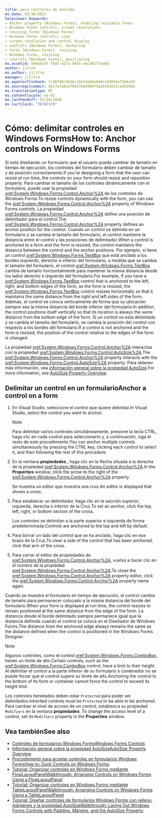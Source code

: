 ```yaml
---
title: para controles de anclado
ms.date: 03/30/2017
helpviewer_keywords:
- Anchor property [Windows Forms], enabling resizable forms
- Windows Forms controls, screen resolutions
- resizing forms [Windows Forms]
- Windows Forms controls, size
- screen resolution and control display
- controls [Windows Forms], anchoring
- forms [Windows Forms], resizing
- Windows Forms, resizing
- controls [Windows Forms], positioning
ms.assetid: 59ea914f-fbd3-427a-80fe-decd02f7ae6d
author: jillre
ms.author: jillfra
manager: jillfra
ms.openlocfilehash: 7c307d8c5b3bc32e15e6de048c434854ef1bbc65
ms.sourcegitcommit: de17a7a0a37042f0d4406f5ae5393531caeb25ba
ms.translationtype: MT
ms.contentlocale: es-ES
ms.lasthandoff: 01/24/2020
ms.locfileid: "76747179"
---
```

# <a name="how-to-anchor-controls-on-windows-forms"></a><span data-ttu-id="2b5e2-102">Cómo: delimitar controles en Windows Forms</span><span class="sxs-lookup"><span data-stu-id="2b5e2-102">How to: Anchor controls on Windows Forms</span></span>

<span data-ttu-id="2b5e2-103">Si está diseñando un formulario que el usuario puede cambiar de tamaño en tiempo de ejecución, los controles del formulario deben cambiar de tamaño y de posición correctamente.</span><span class="sxs-lookup"><span data-stu-id="2b5e2-103">If you're designing a form that the user can resize at run time, the controls on your form should resize and reposition properly.</span></span> <span data-ttu-id="2b5e2-104">Para cambiar el tamaño de los controles dinámicamente con el formulario, puede usar la propiedad <xref:System.Windows.Forms.Control.Anchor%2A> de los controles de Windows Forms.</span><span class="sxs-lookup"><span data-stu-id="2b5e2-104">To resize controls dynamically with the form, you can use the <xref:System.Windows.Forms.Control.Anchor%2A> property of Windows Forms controls.</span></span> <span data-ttu-id="2b5e2-105">La propiedad <xref:System.Windows.Forms.Control.Anchor%2A> define una posición de delimitador para el control.</span><span class="sxs-lookup"><span data-stu-id="2b5e2-105">The <xref:System.Windows.Forms.Control.Anchor%2A> property defines an anchor position for the control.</span></span> <span data-ttu-id="2b5e2-106">Cuando un control se delimita en un formulario y se cambia el tamaño del formulario, el control mantiene la distancia entre el control y las posiciones de delimitador.</span><span class="sxs-lookup"><span data-stu-id="2b5e2-106">When a control is anchored to a form and the form is resized, the control maintains the distance between the control and the anchor positions.</span></span> <span data-ttu-id="2b5e2-107">Por ejemplo, si tiene un control <xref:System.Windows.Forms.TextBox> que está anclado a los bordes izquierdo, derecho e inferior del formulario, a medida que se cambia el tamaño del formulario, el control <xref:System.Windows.Forms.TextBox> cambia de tamaño horizontalmente para mantener la misma distancia desde los lados derecho e izquierdo del formulario.</span><span class="sxs-lookup"><span data-stu-id="2b5e2-107">For example, if you have a <xref:System.Windows.Forms.TextBox> control that is anchored to the left, right, and bottom edges of the form, as the form is resized, the <xref:System.Windows.Forms.TextBox> control resizes horizontally so that it maintains the same distance from the right and left sides of the form.</span></span> <span data-ttu-id="2b5e2-108">Además, el control se coloca verticalmente de forma que su ubicación siempre sea la misma distancia del borde inferior del formulario.</span><span class="sxs-lookup"><span data-stu-id="2b5e2-108">In addition, the control positions itself vertically so that its location is always the same distance from the bottom edge of the form.</span></span> <span data-ttu-id="2b5e2-109">Si un control no está delimitado y se cambia el tamaño del formulario, se cambia la posición del control con respecto a los bordes del formulario.</span><span class="sxs-lookup"><span data-stu-id="2b5e2-109">If a control is not anchored and the form is resized, the position of the control relative to the edges of the form is changed.</span></span>

<span data-ttu-id="2b5e2-110">La propiedad <xref:System.Windows.Forms.Control.Anchor%2A> interactúa con la propiedad <xref:System.Windows.Forms.Control.AutoSize%2A>.</span><span class="sxs-lookup"><span data-stu-id="2b5e2-110">The <xref:System.Windows.Forms.Control.Anchor%2A> property interacts with the <xref:System.Windows.Forms.Control.AutoSize%2A> property.</span></span> <span data-ttu-id="2b5e2-111">Para obtener más información, vea [información general sobre la propiedad AutoSize](autosize-property-overview.md).</span><span class="sxs-lookup"><span data-stu-id="2b5e2-111">For more information, see [AutoSize Property Overview](autosize-property-overview.md).</span></span>

## <a name="anchor-a-control-on-a-form"></a><span data-ttu-id="2b5e2-112">Delimitar un control en un formulario</span><span class="sxs-lookup"><span data-stu-id="2b5e2-112">Anchor a control on a form</span></span>

1. <span data-ttu-id="2b5e2-113">En Visual Studio, seleccione el control que quiere delimitar.</span><span class="sxs-lookup"><span data-stu-id="2b5e2-113">In Visual Studio, select the control you want to anchor.</span></span>

    > [!NOTE]
    > <span data-ttu-id="2b5e2-114">Para delimitar varios controles simultáneamente, presione la tecla CTRL, haga clic en cada control para seleccionarlo y, a continuación, siga el resto de este procedimiento.</span><span class="sxs-lookup"><span data-stu-id="2b5e2-114">You can anchor multiple controls simultaneously by pressing the CTRL key, clicking each control to select it, and then following the rest of this procedure.</span></span>

2. <span data-ttu-id="2b5e2-115">En la ventana **propiedades** , haga clic en la flecha situada a la derecha de la propiedad <xref:System.Windows.Forms.Control.Anchor%2A>.</span><span class="sxs-lookup"><span data-stu-id="2b5e2-115">In the **Properties** window, click the arrow to the right of the <xref:System.Windows.Forms.Control.Anchor%2A> property.</span></span>

     <span data-ttu-id="2b5e2-116">Se muestra un editor que muestra una cruz.</span><span class="sxs-lookup"><span data-stu-id="2b5e2-116">An editor is displayed that shows a cross.</span></span>

3. <span data-ttu-id="2b5e2-117">Para establecer un delimitador, haga clic en la sección superior, izquierda, derecha o inferior de la Cruz.</span><span class="sxs-lookup"><span data-stu-id="2b5e2-117">To set an anchor, click the top, left, right, or bottom section of the cross.</span></span>

     <span data-ttu-id="2b5e2-118">Los controles se delimitan a la parte superior e izquierda de forma predeterminada.</span><span class="sxs-lookup"><span data-stu-id="2b5e2-118">Controls are anchored to the top and left by default.</span></span>

4. <span data-ttu-id="2b5e2-119">Para borrar un lado del control que se ha anclado, haga clic en ese brazo de la Cruz.</span><span class="sxs-lookup"><span data-stu-id="2b5e2-119">To clear a side of the control that has been anchored, click that arm of the cross.</span></span>

5. <span data-ttu-id="2b5e2-120">Para cerrar el editor de propiedades de <xref:System.Windows.Forms.Control.Anchor%2A>, vuelva a hacer clic en el nombre de la propiedad <xref:System.Windows.Forms.Control.Anchor%2A>.</span><span class="sxs-lookup"><span data-stu-id="2b5e2-120">To close the <xref:System.Windows.Forms.Control.Anchor%2A> property editor, click the <xref:System.Windows.Forms.Control.Anchor%2A> property name again.</span></span>

<span data-ttu-id="2b5e2-121">Cuando se muestra el formulario en tiempo de ejecución, el control cambia de tamaño para permanecer colocado a la misma distancia del borde del formulario.</span><span class="sxs-lookup"><span data-stu-id="2b5e2-121">When your form is displayed at run time, the control resizes to remain positioned at the same distance from the edge of the form.</span></span> <span data-ttu-id="2b5e2-122">La distancia desde el borde delimitado siempre permanece igual que la distancia definida cuando el control se coloca en el Diseñador de Windows Forms.</span><span class="sxs-lookup"><span data-stu-id="2b5e2-122">The distance from the anchored edge always remains the same as the distance defined when the control is positioned in the Windows Forms Designer.</span></span>

> [!NOTE]
> <span data-ttu-id="2b5e2-123">Algunos controles, como el control <xref:System.Windows.Forms.ComboBox>, tienen un límite de alto.</span><span class="sxs-lookup"><span data-stu-id="2b5e2-123">Certain controls, such as the <xref:System.Windows.Forms.ComboBox> control, have a limit to their height.</span></span> <span data-ttu-id="2b5e2-124">Al delimitar el control a la parte inferior de su formulario o contenedor no se puede forzar que el control supere su límite de alto.</span><span class="sxs-lookup"><span data-stu-id="2b5e2-124">Anchoring the control to the bottom of its form or container cannot force the control to exceed its height limit.</span></span>

<span data-ttu-id="2b5e2-125">Los controles heredados deben estar `Protected` para poder ser delimitados.</span><span class="sxs-lookup"><span data-stu-id="2b5e2-125">Inherited controls must be `Protected` to be able to be anchored.</span></span> <span data-ttu-id="2b5e2-126">Para cambiar el nivel de acceso de un control, establezca su propiedad `Modifiers` en la ventana **propiedades** .</span><span class="sxs-lookup"><span data-stu-id="2b5e2-126">To change the access level of a control, set its `Modifiers` property in the **Properties** window.</span></span>

## <a name="see-also"></a><span data-ttu-id="2b5e2-127">Vea también</span><span class="sxs-lookup"><span data-stu-id="2b5e2-127">See also</span></span>

- [<span data-ttu-id="2b5e2-128">Controles de formularios Windows Forms</span><span class="sxs-lookup"><span data-stu-id="2b5e2-128">Windows Forms Controls</span></span>](index.md)
- [<span data-ttu-id="2b5e2-129">Información general sobre la propiedad AutoSize</span><span class="sxs-lookup"><span data-stu-id="2b5e2-129">AutoSize Property Overview</span></span>](autosize-property-overview.md)
- [<span data-ttu-id="2b5e2-130">Procedimiento para acoplar controles en formularios Windows Forms</span><span class="sxs-lookup"><span data-stu-id="2b5e2-130">How to: Dock Controls on Windows Forms</span></span>](how-to-dock-controls-on-windows-forms.md)
- [<span data-ttu-id="2b5e2-131">Tutorial: Organizar controles en Windows Forms mediante FlowLayoutPanel</span><span class="sxs-lookup"><span data-stu-id="2b5e2-131">Walkthrough: Arranging Controls on Windows Forms Using a FlowLayoutPanel</span></span>](walkthrough-arranging-controls-on-windows-forms-using-a-flowlayoutpanel.md)
- [<span data-ttu-id="2b5e2-132">Tutorial: Organizar controles en Windows Forms mediante TableLayoutPanel</span><span class="sxs-lookup"><span data-stu-id="2b5e2-132">Walkthrough: Arranging Controls on Windows Forms Using a TableLayoutPanel</span></span>](walkthrough-arranging-controls-on-windows-forms-using-a-tablelayoutpanel.md)
- [<span data-ttu-id="2b5e2-133">Tutorial: Diseñar controles de formularios Windows Forms con relleno, márgenes y la propiedad AutoSize</span><span class="sxs-lookup"><span data-stu-id="2b5e2-133">Walkthrough: Laying Out Windows Forms Controls with Padding, Margins, and the AutoSize Property</span></span>](windows-forms-controls-padding-autosize.md)
